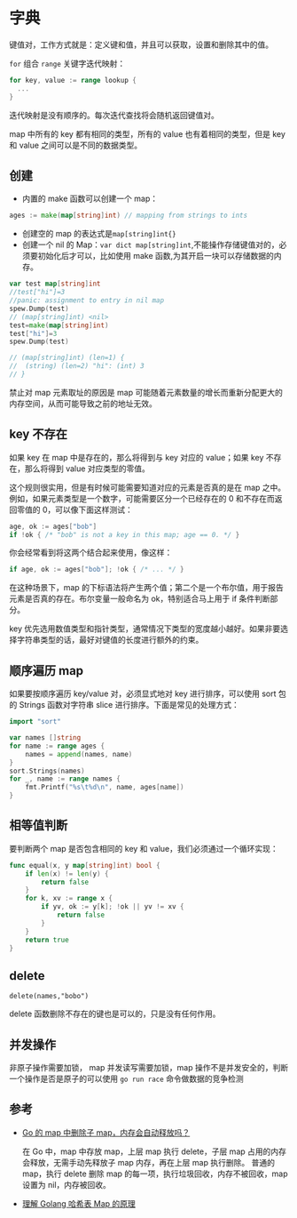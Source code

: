 # 字典

键值对，工作方式就是：定义键和值，并且可以获取，设置和删除其中的值。

`for` 组合 `range` 关键字迭代映射：

```go
for key, value := range lookup {
  ...
}
```

迭代映射是没有顺序的。每次迭代查找将会随机返回键值对。

map 中所有的 key 都有相同的类型，所有的 value 也有着相同的类型，但是 key 和 value 之间可以是不同的数据类型。

## 创建

- 内置的 make 函数可以创建一个 map：

```Go
ages := make(map[string]int) // mapping from strings to ints
```

- 创建空的 map 的表达式是`map[string]int{}`
- 创建一个 nil 的 Map：`var dict map[string]int`,不能操作存储键值对的，必须要初始化后才可以，比如使用 make 函数,为其开启一块可以存储数据的内存。

```go
var test map[string]int
//test["hi"]=3
//panic: assignment to entry in nil map
spew.Dump(test)
// (map[string]int) <nil>
test=make(map[string]int)
test["hi"]=3
spew.Dump(test)

// (map[string]int) (len=1) {
//  (string) (len=2) "hi": (int) 3
// }
```

禁止对 map 元素取址的原因是 map 可能随着元素数量的增长而重新分配更大的内存空间，从而可能导致之前的地址无效。

## key 不存在

如果 key 在 map 中是存在的，那么将得到与 key 对应的 value；如果 key 不存在，那么将得到 value 对应类型的零值。

这个规则很实用，但是有时候可能需要知道对应的元素是否真的是在 map 之中。例如，如果元素类型是一个数字，可能需要区分一个已经存在的 0 和不存在而返回零值的 0，可以像下面这样测试：

```Go
age, ok := ages["bob"]
if !ok { /* "bob" is not a key in this map; age == 0. */ }
```

你会经常看到将这两个结合起来使用，像这样：

```Go
if age, ok := ages["bob"]; !ok { /* ... */ }
```

在这种场景下，map 的下标语法将产生两个值；第二个是一个布尔值，用于报告元素是否真的存在。布尔变量一般命名为 ok，特别适合马上用于 if 条件判断部分。

key 优先选用数值类型和指针类型，通常情况下类型的宽度越小越好。如果非要选择字符串类型的话，最好对键值的长度进行额外的约束。

## 顺序遍历 map

如果要按顺序遍历 key/value 对，必须显式地对 key 进行排序，可以使用 sort 包的 Strings 函数对字符串 slice 进行排序。下面是常见的处理方式：

```Go
import "sort"

var names []string
for name := range ages {
    names = append(names, name)
}
sort.Strings(names)
for _, name := range names {
    fmt.Printf("%s\t%d\n", name, ages[name])
}
```

## 相等值判断

要判断两个 map 是否包含相同的 key 和 value，我们必须通过一个循环实现：

```Go
func equal(x, y map[string]int) bool {
    if len(x) != len(y) {
        return false
    }
    for k, xv := range x {
        if yv, ok := y[k]; !ok || yv != xv {
            return false
        }
    }
    return true
}
```

## delete

`delete(names,"bobo")`

delete 函数删除不存在的键也是可以的，只是没有任何作用。

## 并发操作

非原子操作需要加锁， map 并发读写需要加锁，map 操作不是并发安全的，判断一个操作是否是原子的可以使用 `go run race` 命令做数据的竞争检测

## 参考

- [Go 的 map 中删除子 map，内存会自动释放吗？](http://lessisbetter.site/2018/09/29/go-map-delete/)

  在 Go 中，map 中存放 map，上层 map 执行 delete，子层 map 占用的内存会释放，无需手动先释放子 map 内存，再在上层 map 执行删除。
  普通的 map，执行 delete 删除 map 的每一项，执行垃圾回收，内存不被回收，map 设置为 nil，内存被回收。
- [理解 Golang 哈希表 Map 的原理](https://draveness.me/golang-hashmap)
